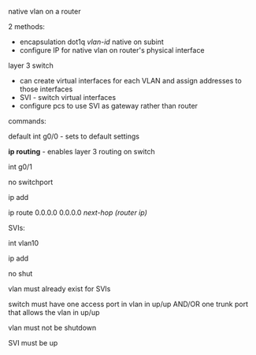 native vlan on a router

2 methods:

* encapsulation dot1q *vlan-id* native on subint
* configure IP for native vlan on router's physical interface



layer 3 switch

* can create virtual interfaces for each VLAN and assign addresses to those interfaces
* SVI - switch virtual interfaces
* configure pcs to use SVI as gateway rather than router



commands:

default int g0/0 - sets to default settings

**ip routing** - enables layer 3 routing on switch

int g0/1

no switchport

ip add



ip route 0.0.0.0 0.0.0.0 *next-hop (router ip)*



SVIs:

int vlan10

ip add

no shut



vlan must already exist for SVIs

switch must have one access port in vlan in up/up AND/OR one trunk port that allows the vlan in up/up

vlan must not be shutdown

SVI must be up


